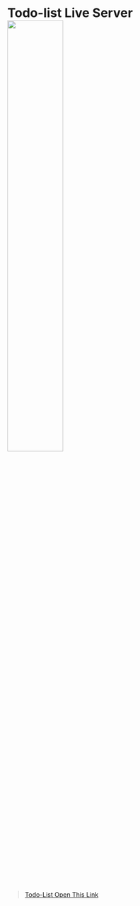 # Todo-list Live Server<img src="https://cdn-icons-png.flaticon.com/512/4257/4257674.png" width="50%" hight="50%">
> <a href="https://adarshprogrammer.github.io/My-Projects/Todo List/todo.html">Todo-List Open This Link</a>
